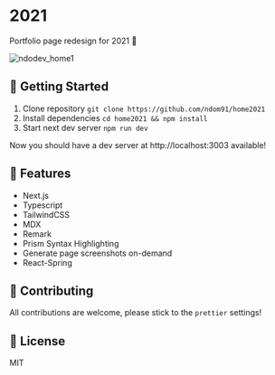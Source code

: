 # 2021

Portfolio page redesign for 2021 🎉

![ndodev_home1](https://user-images.githubusercontent.com/7415984/125351477-6d985f00-e360-11eb-83f9-6c5271d77d53.gif)

## 🚀 Getting Started

1. Clone repository `git clone https://github.com/ndom91/home2021`
2. Install dependencies `cd home2021 && npm install`
3. Start next dev server `npm run dev`

Now you should have a dev server at http://localhost:3003 available!

## 🔩 Features

- Next.js
- Typescript
- TailwindCSS
- MDX
- Remark
- Prism Syntax Highlighting
- Generate page screenshots on-demand
- React-Spring

## 🚧 Contributing

All contributions are welcome, please stick to the `prettier` settings!

## 📖 License

MIT
